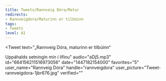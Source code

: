 ```yaml
---
title: Tweets/Rannveig Dóra/Matur
redirects:
- Rannveigdora/Maturinn er tilbúinn
tags:
- Tweets
level: A1
---
```


<Tweet
text="„Rannveig Dóra, maturinn er tilbúinn“

Uppáhalds setningin mín í lífinu"
audio="aDj5.mp3"
id="664156211516973056"
date="1447182154000"
favorites="5"
user_name="Rannveig Dóra"
handle="rannveigdora"
user_picture="Tweet-rannveigdora-1jbr676.jpg"
verified=""
></Tweet>

